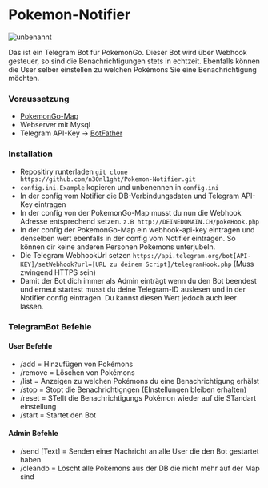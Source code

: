 # Pokemon-Notifier
![unbenannt](https://cloud.githubusercontent.com/assets/15847494/18547280/dbff5c22-7b42-11e6-83b6-3462d5dac425.png)

Das ist ein Telegram Bot für PokemonGo.
Dieser Bot wird über Webhook gesteuer, so sind die Benachrichtigungen stets in echtzeit.
Ebenfalls können die User selber einstellen zu welchen Pokémons Sie eine Benachrichtigung möchten.

### Voraussetzung
- [PokemonGo-Map](https://github.com/n30nl1ght/PokemonGo-Map)
- Webserver mit Mysql
- Telegram API-Key -> [BotFather](https://telegram.me/botfather)


### Installation
- Repositiry runterladen ```git clone https://github.com/n30nl1ght/Pokemon-Notifier.git```
- ```config.ini.Example``` kopieren und unbenennen in ```config.ini```
- In der config vom Notifier die DB-Verbindungsdaten und Telegram API-Key eintragen
- In der config von der PokemonGo-Map musst du nun die Webhook Adresse entsprechend setzen. 
```z.B http://DEINEDOMAIN.CH/pokeHook.php```
- In der config der PokemonGo-Map ein webhook-api-key eintragen und denselben wert ebenfalls in der config vom Notifier eintragen.
So können dir keine anderen Personen Pokémons unterjubeln.
- Die Telegram WebhookUrl setzen
```https://api.telegram.org/bot[API-KEY]/setWebhook?url=[URL zu deinem Script]/telegramHook.php``` (Muss zwingend HTTPS sein)
- Damit der Bot dich immer als Admin einträgt wenn du den Bot beendest und erneut startest musst du deine Telegram-ID auslesen und in der Notifier config eintragen.
Du kannst diesen Wert jedoch auch leer lassen.


### TelegramBot Befehle
#### User Befehle
- /add = Hinzufügen von Pokémons
- /remove = Löschen von Pokémons
- /list = Anzeigen zu welchen Pokémons du eine Benachrichtigung erhälst
- /stop = Stopt die Benachrichtigngen (EInstellungen bleiben erhalten)
- /reset = STellt die Benachrichtigungs Pokémon wieder auf die STandart einstellung
- /start = Startet den Bot

#### Admin Befehle
- /send [Text] = Senden einer Nachricht an alle User die den Bot gestartet haben
- /cleandb = Löscht alle Pokémons aus der DB die nicht mehr auf der Map sind



